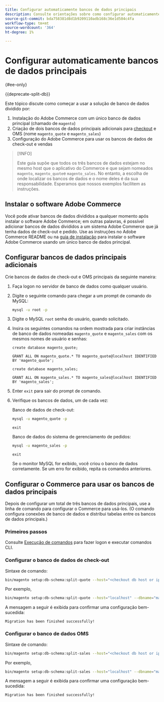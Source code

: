```yaml
---
title: Configurar automaticamente bancos de dados principais
description: Consulte orientações sobre como configurar automaticamente a solução de banco de dados dividido.
source-git-commit: bda758381d8d1b9209110adb168c36e1d504c4fa
workflow-type: tm+mt
source-wordcount: '364'
ht-degree: 1%

---
```



# Configurar automaticamente bancos de dados principais

{#ee-only}

{{deprecate-split-db}}

Este tópico discute como começar a usar a solução de banco de dados dividido por:

1. Instalação do Adobe Commerce com um único banco de dados principal (chamado de `magento`)
1. Criação de dois bancos de dados principais adicionais para [checkout](https://glossary.magento.com/checkout) e OMS (nome `magento_quote` e `magento_sales`)
1. Configuração do Adobe Commerce para usar os bancos de dados de check-out e vendas

>[!INFO]
>
>Este guia supõe que todos os três bancos de dados estejam no mesmo host que o aplicativo do Commerce e que sejam nomeados `magento`, `magento_quote`e `magento_sales`. No entanto, a escolha de onde localizar os bancos de dados e o nome deles é da sua responsabilidade. Esperamos que nossos exemplos facilitem as instruções.

## Instalar o software Adobe Commerce

Você pode ativar bancos de dados divididos a qualquer momento após instalar o software Adobe Commerce; em outras palavras, é possível adicionar bancos de dados divididos a um sistema Adobe Commerce que já tenha dados de check-out e pedido. Use as instruções no Adobe Commerce README ou na [guia de instalação](https://devdocs.magento.com/guides/v2.4/install-gde/bk-install-guide.html) para instalar o software Adobe Commerce usando um único banco de dados principal.

## Configurar bancos de dados principais adicionais

Crie bancos de dados de check-out e OMS principais da seguinte maneira:

1. Faça logon no servidor de banco de dados como qualquer usuário.
1. Digite o seguinte comando para chegar a um prompt de comando do MySQL:

   ```bash
   mysql -u root -p
   ```

1. Digite o MySQL `root` senha do usuário, quando solicitado.
1. Insira os seguintes comandos na ordem mostrada para criar instâncias de banco de dados nomeadas `magento_quote` e `magento_sales` com os mesmos nomes de usuário e senhas:

   ```shell
   create database magento_quote;
   ```

   ```shell
   GRANT ALL ON magento_quote.* TO magento_quote@localhost IDENTIFIED BY 'magento_quote';
   ```

   ```shell
   create database magento_sales;
   ```

   ```shell
   GRANT ALL ON magento_sales.* TO magento_sales@localhost IDENTIFIED BY 'magento_sales';
   ```

1. Enter `exit` para sair do prompt de comando.

1. Verifique os bancos de dados, um de cada vez:

   Banco de dados de check-out:

   ```bash
   mysql -u magento_quote -p
   ```

   ```shell
   exit
   ```

   Banco de dados do sistema de gerenciamento de pedidos:

   ```bash
   mysql -u magento_sales -p
   ```

   ```shell
   exit
   ```

   Se o monitor MySQL for exibido, você criou o banco de dados corretamente. Se um erro for exibido, repita os comandos anteriores.

## Configurar o Commerce para usar os bancos de dados principais

Depois de configurar um total de três bancos de dados principais, use a linha de comando para configurar o Commerce para usá-los. (O comando configura conexões de banco de dados e distribui tabelas entre os bancos de dados principais.)

### Primeiros passos

Consulte [Execução de comandos](../cli/config-cli.md#running-commands) para fazer logon e executar comandos CLI.

### Configurar o banco de dados de check-out

Sintaxe de comando:

```bash
bin/magento setup:db-schema:split-quote --host="<checkout db host or ip>" --dbname="<name>" --username="<checkout db username>" --password="<password>"
```

Por exemplo,

```bash
bin/magento setup:db-schema:split-quote --host="localhost" --dbname="magento_quote" --username="magento_quote" --password="magento_quote"
```

A mensagem a seguir é exibida para confirmar uma configuração bem-sucedida:

```terminal
Migration has been finished successfully!
```

### Configurar o banco de dados OMS

Sintaxe de comando:

```bash
bin/magento setup:db-schema:split-sales --host="<checkout db host or ip>" --dbname="<name>" --username="<checkout db username>" --password="<password>"
```

Por exemplo,

```bash
bin/magento setup:db-schema:split-sales --host="localhost" --dbname="magento_sales" --username="magento_sales" --password="magento_sales"
```

A mensagem a seguir é exibida para confirmar uma configuração bem-sucedida:

```terminal
Migration has been finished successfully!
```
